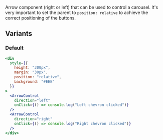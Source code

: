 Arrow component (right or left) that can be used to control a carousel.
It's very important to set the parent to `position: relative` to achieve the correct positioning of the buttons.

## Variants

### Default

```jsx
<div
  style={{
    height: "300px",
    margin: "30px",
    position: "relative",
    background: "#EEE"
  }}
>
  <ArrowControl
    direction="left"
    onClick={() => console.log("Left chevron clicked")}
  />
  <ArrowControl
    direction="right"
    onClick={() => console.log("Right chevron clicked")}
  />
</div>
```
